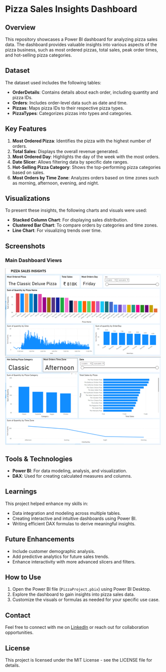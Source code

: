 # Pizza Sales Insights Dashboard

## Overview
This repository showcases a Power BI dashboard for analyzing pizza sales data. The dashboard provides valuable insights into various aspects of the pizza business, such as most ordered pizzas, total sales, peak order times, and hot-selling pizza categories.

## Dataset
The dataset used includes the following tables:
- **OrderDetails**: Contains details about each order, including quantity and pizza IDs.
- **Orders**: Includes order-level data such as date and time.
- **Pizzas**: Maps pizza IDs to their respective pizza types.
- **PizzaTypes**: Categorizes pizzas into types and categories.

## Key Features
1. **Most Ordered Pizza**: Identifies the pizza with the highest number of orders.
2. **Total Sales**: Displays the overall revenue generated.
3. **Most Ordered Day**: Highlights the day of the week with the most orders.
4. **Date Slicer**: Allows filtering data by specific date ranges.
5. **Hot-Selling Pizza Category**: Shows the top-performing pizza categories based on sales.
6. **Most Orders by Time Zone**: Analyzes orders based on time zones such as morning, afternoon, evening, and night.

## Visualizations
To present these insights, the following charts and visuals were used:
- **Stacked Column Chart**: For displaying sales distribution.
- **Clustered Bar Chart**: To compare orders by categories and time zones.
- **Line Chart**: For visualizing trends over time.

## Screenshots
### Main Dashboard Views
![Pizza Sales Insights Dashboard - Main View](main01.png)
![Pizza Sales Insights Dashboard - Time Zone Analysis](main02.png)

## Tools & Technologies
- **Power BI**: For data modeling, analysis, and visualization.
- **DAX**: Used for creating calculated measures and columns.

## Learnings
This project helped enhance my skills in:
- Data integration and modeling across multiple tables.
- Creating interactive and intuitive dashboards using Power BI.
- Writing efficient DAX formulas to derive meaningful insights.

## Future Enhancements
- Include customer demographic analysis.
- Add predictive analytics for future sales trends.
- Enhance interactivity with more advanced slicers and filters.

## How to Use
1. Open the Power BI file (`PizzaProject.pbix`) using Power BI Desktop.
2. Explore the dashboard to gain insights into pizza sales data.
3. Customize the visuals or formulas as needed for your specific use case.

## Contact
Feel free to connect with me on [LinkedIn](https://www.linkedin.com/in/kunalkawate/) or reach out for collaboration opportunities.

## License
This project is licensed under the MIT License - see the LICENSE file for details.
